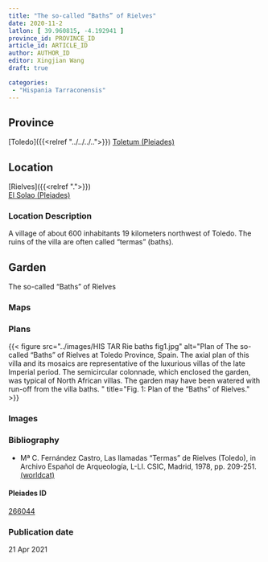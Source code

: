 ```yaml
---
title: "The so-called “Baths” of Rielves"
date: 2020-11-2
latlon: [ 39.960815, -4.192941 ]
province_id: PROVINCE_ID
article_id: ARTICLE_ID
author: AUTHOR_ID
editor: Xingjian Wang
draft: true

categories:
 - "Hispania Tarraconensis"
---
```


## Province

[Toledo]({{<relref "../../../..">}})
[Toletum (Pleiades)](https://pleiades.stoa.org/places/266066)

<!--### Province Description-->


## Location

[Rielves]({{<relref ".">}}) \
[El Solao (Pleiades)](https://pleiades.stoa.org/places/266044)

### Location Description
A village of about 600 inhabitants 19 kilometers northwest of Toledo.  The ruins of the villa are often called  “termas” (baths).

<!-- LEAVE THIS BLANK FOR NOW -->

<!--## Sublocation-->

<!--
[AREA WITHIN LOCATION, LIKE “PALATINE HILL”](GEOREFERENCE LINK)
A sublocation is any area larger than an individual garden, but located within a location. I would always try to include a link to a controlled vocabulary here if possible. This ID may well be different from the Garden ID, e.g., Pompeii versus a Garden in one of the houses which has its own Pleiades ID.
-->

<!--### Sublocation Description-->

<!-- DESCRIPTION -->

## Garden
The so-called “Baths” of Rielves

<!--### Keywords
- [peristyles (Roman courtyards)](http://vocab.getty.edu/page/aat/300080971)
- [mosaics (visual works)](http://vocab.getty.edu/page/aat/300015342)
- [corridors](http://vocab.getty.edu/page/aat/300004294)

### Garden Description
The major building period dated to the beginning of the 4th century, supplanting an earlier late 1st century phase.. The peristyle garden belonged to the later phase.  The house is laid out around its central garden with approximate symmetry relative its north-south axis.  The front of the house, the side from which guests entered, was clearly the south where the entry way [25] had a geometric mosaic floor whereas the north entrance way [7] had an earthen floor.  Immediately on entry, the guest would have seen the garden through an arcade on its south side.  These nine semicircular arches formed a sort of interior façade.  This arcade had fallen over – or been pushed pulled over – in the destruction of the house, so it has been possible to reconstruct it in elevation, and it has been rebuilt.  The Romans made extensive use of the round arch for practical purposes; this is an interesting example of its use for purely esthetic purposes, since a simple colonnade would have served just as well structurally.

In the center of the nearly square garden was a small fountain which has disappeared.  It was surrounded by a small mosaic which survived only as scattered tessera.  Crossing the garden in an east-west direction was a pergola. A low wall under the arches prevented guests from entering directly into the garden.  Rather, a walk with impressive geometric mosaics led to the main reception room [1] with a vast polychrome mosaic depicting Achilles discovered by Odyssesus among the women of the household of Lycomedes. This mosaic is believed to be one of the largest known figured polychrome mosaic of the Roman world. From the reception room one entered the garden, through the pérgola to the bath complex.  The walks around the garden in the porticoes were completely covered with geometric mosaics.  A variety of rooms opened off the garden peristyle, offering a variety of spaces for entertaining and activities of daily life. Many did not open directly on the garden but may have had window through which to view the garden.
Javier Cortes noted that hardware was found around the edges of the garden suitable for wood vanes which may have closed the spaces between the columns in cold weather.  Asked about the quality of the soil in the garden, he replied that it was rich but so was all the soil in this river bottom area.   
The large number of objects of daily life found in the ruins, some under toppled walls, makes it clear that the villa was violently destroyed, probably in the second half of the fifth century, though the date is uncertain.  -->

### Maps

<!--
{{< figure src="IMG_URL" alt="ALT_TEXT" title="CAPTION" >}}
-->

### Plans

{{< figure src="../images/HIS TAR Rie baths fig1.jpg" alt="Plan of The so-called “Baths” of Rielves at Toledo Province, Spain. The axial plan of this villa and its mosaics are representative of the luxurious villas of the late Imperial period. The semicircular colonnade, which enclosed the garden, was typical of North African villas. The garden may have been watered with run-off from the villa baths. " title="Fig. 1:  Plan of the “Baths” of Rielves." >}}


### Images

<!--
{{< figure src="IMG_URL" alt="ALT_TEXT" title="CAPTION" >}}
-->

<!--### Dates-->


### Bibliography
- Mª C. Fernández Castro, Las llamadas “Termas” de Rielves (Toledo), in Archivo Español de Arqueología, L-LI. CSIC, Madrid, 1978, pp. 209-251. [(worldcat)](http://www.worldcat.org/oclc/1122498001)

<!--#### Periodo ID-->

<!-- [PERIODO_ID](https://pleiades.stoa.org/places/PLEIADES_ID) -->

#### Pleiades ID

[266044](https://pleiades.stoa.org/places/266044)

<!--#### TGN ID
[7031751](http://vocab.getty.edu/page/tgn/7031751) -->

<!--### Contributor-->


### Publication date

21 Apr 2021

<!--### Related articles-->

<!-- Links to other related articles. Leave blank for now -->